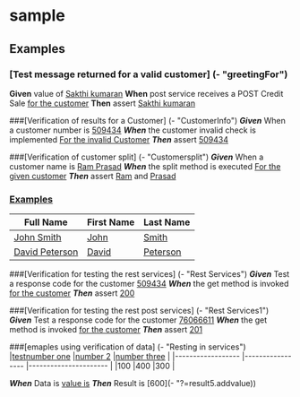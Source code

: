 # sample
## Examples
### [Test message returned for a valid customer] (- "greetingFor")
**Given** value of [Sakthi kumaran](- '#name')
**When** post service receives a POST Credit Sale [for the customer](- "#result=greetingFor(#name)")
**Then** assert [Sakthi kumaran](- "?=#result.firstname")

###[Verification of results for a Customer] (- "CustomerInfo")
***Given*** When a customer number is [509434](- "#invalidcust")
***When*** the customer invalid check is implemented [For the invalid Customer](- "#result1=invalidcustomer(#invalidcust)")
***Then*** assert [509434](- "?=#result1.invalidcust")

###[Verification of  customer split] (- "Customersplit")
***Given*** When a customer name is [Ram Prasad](- "#custname")
***When*** the split method is executed [For the given customer](- "#result2=splittingname(#custname)")
***Then*** assert [Ram](- "?=#result2.firstName") and [Prasad](- "?=#result2.lastName")

### [Examples](- "simple-names")
| Full Name               | First Name      | Last Name |
| ---------------         | --------------- | --------------- |
| [John Smith][split1]     | [John][first]   | [Smith][last] |
| [David Peterson][split1] | [David][first]  | [Peterson][last] |

[split1]: - "#result3 = split1(#TEXT)"
[first]: - "?=#result3.firstName1"
[last]:  - "?=#result3.lastName1"

###[Verification for testing the rest services] (- "Rest Services")
***Given*** Test a response code for the customer [509434](- "#value") 
***When*** the get method is invoked [for the customer](- "#result3=gettest1(#value)")
***Then*** assert [200](- "?=#result3.value")


###[Verification for testing the rest post services] (- "Rest Services1")
***Given*** Test a response code for the customer [76066611](- "#value2") 
***When*** the get method is invoked [for the customer](- "#result4=testpost1(#value2)")
***Then*** assert [201](- "?=#result4.value2")


###[emaples using verification of data] (- "Resting in services")
|[test][][number one][one]   |[number 2][two]    |[number three][three]   |
|------------------          |-----------------  |----------------------  |
|100                         |400                |300                     |

[one]: - "#one"
[two]: - "#two"
[three]: - "#three"
[test]: - "setValues(#one,#two,#three)"

***When*** Data is [value is](- "#result5=getadd()")
***Then*** Result is [600](- "?=result5.addvalue))

